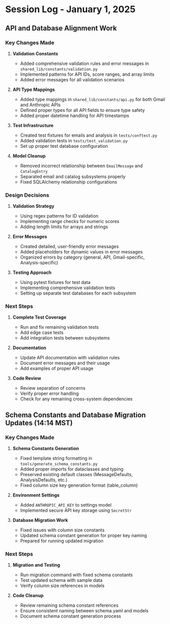 # Session Log - January 1, 2025

## API and Database Alignment Work

### Key Changes Made

1. **Validation Constants**
   - Added comprehensive validation rules and error messages in `shared_lib/constants/validation.py`
   - Implemented patterns for API IDs, score ranges, and array limits
   - Added error messages for all validation scenarios

2. **API Type Mappings**
   - Added type mappings in `shared_lib/constants/api.py` for both Gmail and Anthropic APIs
   - Defined proper types for all API fields to ensure type safety
   - Added proper datetime handling for API timestamps

3. **Test Infrastructure**
   - Created test fixtures for emails and analysis in `tests/conftest.py`
   - Added validation tests in `tests/test_validation.py`
   - Set up proper test database configuration

4. **Model Cleanup**
   - Removed incorrect relationship between `EmailMessage` and `CatalogEntry`
   - Separated email and catalog subsystems properly
   - Fixed SQLAlchemy relationship configurations

### Design Decisions

1. **Validation Strategy**
   - Using regex patterns for ID validation
   - Implementing range checks for numeric scores
   - Adding length limits for arrays and strings

2. **Error Messages**
   - Created detailed, user-friendly error messages
   - Added placeholders for dynamic values in error messages
   - Organized errors by category (general, API, Gmail-specific, Analysis-specific)

3. **Testing Approach**
   - Using pytest fixtures for test data
   - Implementing comprehensive validation tests
   - Setting up separate test databases for each subsystem

### Next Steps

1. **Complete Test Coverage**
   - Run and fix remaining validation tests
   - Add edge case tests
   - Add integration tests between subsystems

2. **Documentation**
   - Update API documentation with validation rules
   - Document error messages and their usage
   - Add examples of proper API usage

3. **Code Review**
   - Review separation of concerns
   - Verify proper error handling
   - Check for any remaining cross-system dependencies

## Schema Constants and Database Migration Updates (14:14 MST)

### Key Changes Made

1. **Schema Constants Generation**
   - Fixed template string formatting in `tools/generate_schema_constants.py`
   - Added proper imports for dataclasses and typing
   - Preserved existing default classes (MessageDefaults, AnalysisDefaults, etc.)
   - Fixed column size key generation format (table_column)

2. **Environment Settings**
   - Added `ANTHROPIC_API_KEY` to settings model
   - Implemented secure API key storage using `SecretStr`

3. **Database Migration Work**
   - Fixed issues with column size constants
   - Updated schema constant generation for proper key naming
   - Prepared for running updated migration

### Next Steps

1. **Migration and Testing**
   - Run migration command with fixed schema constants
   - Test updated schema with sample data
   - Verify column size references in models

2. **Code Cleanup**
   - Review remaining schema constant references
   - Ensure consistent naming between schema.yaml and models
   - Document schema constant generation process
